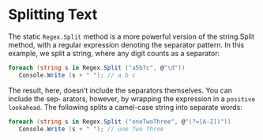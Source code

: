 
# Splitting Text

The static `Regex.Split` method is a more powerful version of the string.Split method, with a regular expression denoting the separator pattern. In this example, we split a string, where any digit counts as a separator:
```c#
foreach (string s in Regex.Split ("a5b7c", @"\d"))
   Console.Write (s + " "); // a b c
```

The result, here, doesn’t include the separators themselves. You can include the sep‐ arators, however, by wrapping the expression in a `positive lookahead`. The following splits a camel-case string into separate words:
```c#
foreach (string s in Regex.Split ("oneTwoThree", @"(?=[A-Z])"))
   Console.Write (s + " "); // one Two Three
```